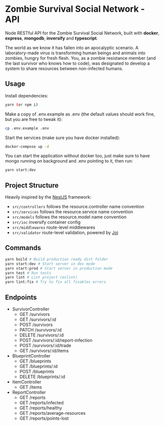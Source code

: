 # Zombie Survival Social Network - API

Node RESTful API for the Zombie Survival Social Network, built with **docker**, **express**, **mongodb**, **inversify** and **typescript**.

The world as we know it has fallen into an apocalyptic scenario. A laboratory-made virus is transforming human beings and animals into zombies, hungry for fresh flesh.
You, as a zombie resistance member (and the last survivor who knows how to code), was designated to develop a system to share resources between non-infected humans.

## Usage

Install dependencies:
```sh
yarn (or npm i)
```
Make a copy of .env.example as .env (the default values should work fine, but you are free to tweak it):
```sh
cp .env.example .env
```
Start the services (make sure you have docker installed):
```sh
docker-compose up -d
```

You can start the application without docker too, just make sure to have mongo running on background and .env pointing to it, then run:
```sh
yarn start:dev
```

## Project Structure

Heavily inspired by the [NestJS](https://nestjs.com/) framework:

* `src/controllers` follows the resource.controller name convention
* `src/services` follows the resource.service name convention
* `src/models` follows the resource.model name convention
* `src/ioc` inversify container config
* `src/middlewares` route-level middlewares
* `src/validator` route-level validation, powered by [Joi](https://github.com/hapijs/joi)

## Commands

```sh
yarn build # Build production ready dist folder
yarn start:dev # Start server in dev mode
yarn start:prod # Start server in production mode
yarn test # Run tests
yarn lint # Lint project (eslint)
yarn lint:fix # Try to fix all fixables errors
```
## Endpoints

   - SurvivorController
      - GET /survivors
      - GET /survivors/:id
      - POST /survivors
      - PATCH /survivors/:id
      - DELETE /survivors/:id
      - POST /survivors/:id/report-infection
      - POST /survivors/:id/trade
      - GET /survivors/:id/items
  - BlueprintController
      - GET /blueprints
      - GET /blueprints/:id
      - POST /blueprints
      - DELETE /blueprints/:id
   - ItemController
      - GET /items
   - ReportController
      - GET /reports
      - GET /reports/infected
      - GET /reports/healthy
      - GET /reports/average-resources
      - GET /reports/points-lost

